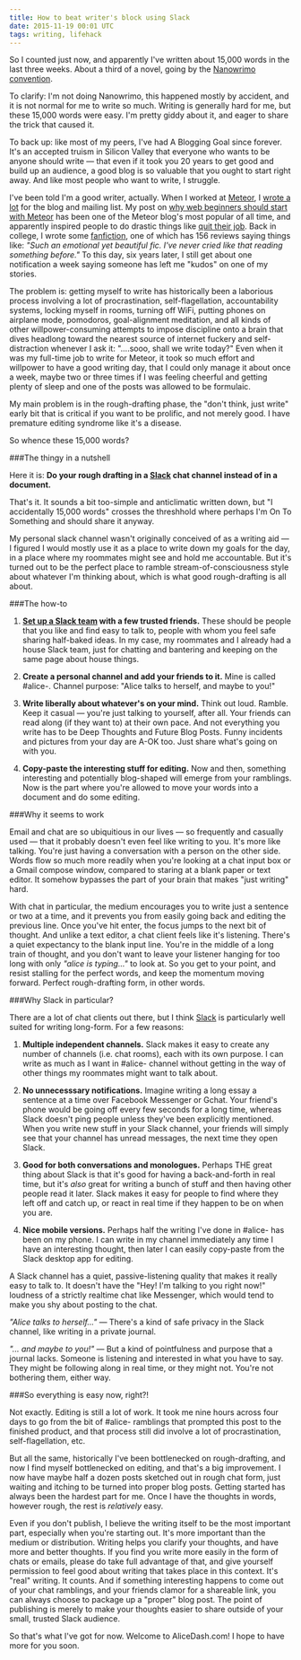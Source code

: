 ```yaml
---
title: How to beat writer's block using Slack
date: 2015-11-19 00:01 UTC
tags: writing, lifehack
---
```


So I counted just now, and apparently I've written about 15,000 words in the last three weeks. About a third of a novel, going by the [Nanowrimo](http://nanowrimo.org/) [convention](http://nanowrimo.org/how-it-works). 

To clarify: I'm not doing Nanowrimo, this happened mostly by accident, and it is not normal for me to write so much. Writing is generally hard for me, but these 15,000 words were easy. I'm pretty giddy about it, and eager to share the trick that caused it.

To back up: like most of my peers, I've had A Blogging Goal since forever. It's an accepted truism in Silicon Valley that everyone who wants to be anyone should write &mdash; that even if it took you 20 years to get good and build up an audience, a good blog is so valuable that you ought to start right away. And like most people who want to write, I struggle.

I've been told I'm a good writer, actually. When I worked at [Meteor](https://www.meteor.com/), I [wrote a lot](http://info.meteor.com/blog/author/alice-yu) for the blog and mailing list. My post on [why web beginners should start with Meteor](http://info.meteor.com/blog/why-web-beginners-should-start-with-meteor) has been one of the Meteor blog's most popular of all time, and apparently inspired people to do drastic things like [quit their job](https://twitter.com/wassimans/status/526456290147844096). Back in college, I wrote some [fanfiction](https://www.fanfiction.net/u/364075/Sothis-Star1), one of which has 156 reviews saying things like: *"Such an emotional yet beautiful fic. I've never cried like that reading something before."* To this day, six years later, I still get about one notification a week saying someone has left me "kudos" on one of my stories.

The problem is: getting myself to write has historically been a laborious process involving a lot of procrastination, self-flagellation, accountability systems, locking myself in rooms, turning off WiFi, putting phones on airplane mode, pomodoros, goal-alignment meditation, and all kinds of other willpower-consuming attempts to impose discipline onto a brain that dives headlong toward the nearest source of internet fuckery and self-distraction whenever I ask it: "....sooo, shall we write today?" Even when it was my full-time job to write for Meteor, it took so much effort and willpower to have a good writing day, that I could only manage it about once a week, maybe two or three times if I was feeling cheerful and getting plenty of sleep and one of the posts was allowed to be formulaic.

My main problem is in the rough-drafting phase, the "don't think, just write" early bit that is critical if you want to be prolific, and not merely good. I have premature editing syndrome like it's a disease. 

So whence these 15,000 words?

###The thingy in a nutshell

Here it is: **Do your rough drafting in a [Slack](https://slack.com/) chat channel instead of in a document.**

That's it. It sounds a bit too-simple and anticlimatic written down, but "I accidentally 15,000 words" crosses the threshhold where perhaps I'm On To Something and should share it anyway. 

My personal slack channel wasn't originally conceived of as a writing aid &mdash; I figured I would mostly use it as a place to write down my goals for the day, in a place where my roommates might see and hold me accountable. But it's turned out to be the perfect place to ramble stream-of-consciousness style about whatever I'm thinking about, which is what good rough-drafting is all about.

###The how-to

1. **[Set up a Slack team](https://slack.com/create) with a few trusted friends.** These should be people that you like and find easy to talk to, people with whom you feel safe sharing half-baked ideas. In my case, my roommates and I already had a house Slack team, just for chatting and bantering and keeping on the same page about house things. 

2. **Create a personal channel and add your friends to it.** Mine is called #alice-. Channel purpose: "Alice talks to herself, and maybe to you!" 

3. **Write liberally about whatever's on your mind.** Think out loud. Ramble. Keep it casual &mdash; you're just talking to yourself, after all. Your friends can read along (if they want to) at their own pace. And not everything you write has to be Deep Thoughts and Future Blog Posts. Funny incidents and pictures from your day are A-OK too. Just share what's going on with you.

4. **Copy-paste the interesting stuff for editing.** Now and then, something interesting and potentially blog-shaped will emerge from your ramblings. Now is the part where you're allowed to move your words into a document and do some editing.

###Why it seems to work

Email and chat are so ubiquitious in our lives &mdash; so frequently and casually used &mdash; that it probably doesn't even feel like writing to you. It's more like talking. You're just having a conversation with a person on the other side. Words flow so much more readily when you're looking at a chat input box or a Gmail compose window, compared to staring at a blank paper or text editor. It somehow bypasses the part of your brain that makes "just writing" hard. 

With chat in particular, the medium encourages you to write just a sentence or two at a time, and it prevents you from easily going back and editing the previous line. Once you've hit enter, the focus jumps to the next bit of thought. And unlike a text editor, a chat client feels like it's listening. There's a quiet expectancy to the blank input line. You're in the middle of a long train of thought, and you don't want to leave your listener hanging for too long with only *"alice is typing..."* to look at. So you get to your point, and resist stalling for the perfect words, and keep the momentum moving forward. Perfect rough-drafting form, in other words.

###Why Slack in particular?

There are a lot of chat clients out there, but I think [Slack](https://slack.com/) is particularly well suited for writing long-form. For a few reasons:

1. **Multiple independent channels.** Slack makes it easy to create any number of channels (i.e. chat rooms), each with its own purpose. I can write as much as I want in #alice- channel without getting in the way of other things my roommates might want to talk about.

2. **No unnecesssary notifications.** Imagine writing a long essay a sentence at a time over Facebook Messenger or Gchat. Your friend's phone would be going off every few seconds for a long time, whereas Slack doesn't ping people unless they've been explicitly mentioned. When you write new stuff in your Slack channel, your friends will simply see that your channel has unread messages, the next time they open Slack.

3. **Good for both conversations and monologues.** Perhaps THE great thing about Slack is that it's good for having a back-and-forth in real time, but it's *also* great for writing a bunch of stuff and then having other people read it later. Slack makes it easy for people to find where they left off and catch up, or react in real time if they happen to be on when you are.

4. **Nice mobile versions.** Perhaps half the writing I've done in #alice- has been on my phone. I can write in my channel immediately any time I have an interesting thought, then later I can easily copy-paste from the Slack desktop app for editing.

A Slack channel has a quiet, passive-listening quality that makes it really easy to talk to. It doesn't have the "Hey! I'm talking to you right now!" loudness of a strictly realtime chat like Messenger, which would tend to make you shy about posting to the chat. 

*"Alice talks to herself..."* &mdash; There's a kind of safe privacy in the Slack channel, like writing in a private journal. 

*"... and maybe to you!"* &mdash; But a kind of pointfulness and purpose that a journal lacks. Someone is listening and interested in what you have to say. They might be following along in real time, or they might not. You're not bothering them, either way.

###So everything is easy now, right?! 

Not exactly. Editing is still a lot of work. It took me nine hours across four days to go from the bit of #alice- ramblings that prompted this post to the finished product, and that process still did involve a lot of procrastination, self-flagellation, etc. 

But all the same, historically I've been bottlenecked on rough-drafting, and now I find myself bottlenecked on editing, and that's a big improvement. I now have maybe half a dozen posts sketched out in rough chat form, just waiting and itching to be turned into proper blog posts. Getting started has always been the hardest part for me. Once I have the thoughts in words, however rough, the rest is *relatively* easy.

Even if you don't publish, I believe the writing itself to be the most important part, especially when you're starting out. It's more important than the medium or distribution. Writing helps you clarify your thoughts, and have more and better thoughts. If you find you write more easily in the form of chats or emails, please do take full advantage of that, and give yourself permission to feel good about writing that takes place in this context. It's "real" writing. It counts. And if something interesting happens to come out of your chat ramblings, and your friends clamor for a shareable link, you can always choose to package up a "proper" blog post. The point of publishing is merely to make your thoughts easier to share outside of your small, trusted Slack audience.

So that's what I've got for now. Welcome to AliceDash.com! I hope to have more for you soon.